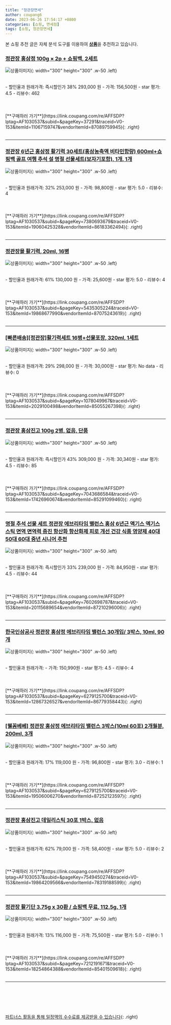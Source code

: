 ```yaml
---
title: "정관장면세"
author: coupang6
date: 2023-06-26 17:54:17 +0800
categories: [쇼핑, 면세점]
tags: [쇼핑, 정관장면세]
---
```


본 쇼핑 추천 글은 자체 분석 도구를 이용하여 [**상품**](https://link.coupang.com/a/bao1ui)을 추천하고 있습니다.

### [정관장 홍삼정 100g × 2p + 쇼핑백, 2세트](https://link.coupang.com/re/AFFSDP?lptag=AF1030537&subid=&pageKey=37291&traceid=V0-153&itemId=11067159747&vendorItemId=87089759945)

![상품이미지](https://thumbnail9.coupangcdn.com/thumbnails/remote/230x230ex/image/retail/images/1865081525694047-16be14f3-e3c4-4365-bffc-f5c3025b1160.jpg){: width="300" height="300" .w-50 .left}


<br>
- 할인율과 원래가격: 즉시할인가 38%  293,000   원
- 가격: 156,500원
- star 평가: 4.5
- 리뷰수: 462
<br>
<br>
<br>
<br>
[**구매하러 가기**](https://link.coupang.com/re/AFFSDP?lptag=AF1030537&subid=&pageKey=37291&traceid=V0-153&itemId=11067159747&vendorItemId=87089759945){: .right}
<br>
<br>

---

### [정관장 6년근 홍삼정 활기력 30세트(홍삼농축액 비타민함량) 600ml+쇼핑백 골프 여행 추석 설 명절 선물세트(보자기포함), 1개, 1개](https://link.coupang.com/re/AFFSDP?lptag=AF1030537&subid=&pageKey=7380693679&traceid=V0-153&itemId=19060425328&vendorItemId=86183362494)

![상품이미지](https://thumbnail7.coupangcdn.com/thumbnails/remote/230x230ex/image/vendor_inventory/7ae1/7c2ca52b4744d2a94edb6a09190c3b4f3a0297b8bb89ca3dcff428349e36.jpg){: width="300" height="300" .w-50 .left}


<br>
- 할인율과 원래가격: 32%  253,000   원
- 가격: 98,800원
- star 평가: 5.0
- 리뷰수: 4
<br>
<br>
<br>
<br>
[**구매하러 가기**](https://link.coupang.com/re/AFFSDP?lptag=AF1030537&subid=&pageKey=7380693679&traceid=V0-153&itemId=19060425328&vendorItemId=86183362494){: .right}
<br>
<br>

---

### [정관장몰 활기력, 20ml, 16병](https://link.coupang.com/re/AFFSDP?lptag=AF1030537&subid=&pageKey=5435305224&traceid=V0-153&itemId=19868677990&vendorItemId=87075243619)

![상품이미지](https://thumbnail8.coupangcdn.com/thumbnails/remote/230x230ex/image/vendor_inventory/2e82/c975d7e0af40195f4119097d82fd06cd4ccdc675da5eafdbee31f9db5067.jpg){: width="300" height="300" .w-50 .left}


<br>
- 할인율과 원래가격: 61%  130,000   원
- 가격: 25,600원
- star 평가: 5.0
- 리뷰수: 4
<br>
<br>
<br>
<br>
[**구매하러 가기**](https://link.coupang.com/re/AFFSDP?lptag=AF1030537&subid=&pageKey=5435305224&traceid=V0-153&itemId=19868677990&vendorItemId=87075243619){: .right}
<br>
<br>

---

### [[빠른배송][정관장]활기력세트 16병+선물포장, 320ml, 1세트](https://link.coupang.com/re/AFFSDP?lptag=AF1030537&subid=&pageKey=1078049967&traceid=V0-153&itemId=2029100498&vendorItemId=85055267398)

![상품이미지](https://thumbnail8.coupangcdn.com/thumbnails/remote/230x230ex/image/operator/2029100498/1ace5594-5ed2-8a8d-92f3-0e8bf6f9b2d5.jpg){: width="300" height="300" .w-50 .left}


<br>
- 할인율과 원래가격: 29%  298,000   원
- 가격: 30,000원
- star 평가: No data
- 리뷰수: 0
<br>
<br>
<br>
<br>
[**구매하러 가기**](https://link.coupang.com/re/AFFSDP?lptag=AF1030537&subid=&pageKey=1078049967&traceid=V0-153&itemId=2029100498&vendorItemId=85055267398){: .right}
<br>
<br>

---

### [정관장 홍삼진고 100g 2병, 없음, 단품](https://link.coupang.com/re/AFFSDP?lptag=AF1030537&subid=&pageKey=7043686584&traceid=V0-153&itemId=17426960674&vendorItemId=85291099460)

![상품이미지](https://thumbnail9.coupangcdn.com/thumbnails/remote/230x230ex/image/vendor_inventory/9dc3/378ba05247cd7e3d5e33e3fd3064265739764f64f449f2059a401513de6f.jpg){: width="300" height="300" .w-50 .left}


<br>
- 할인율과 원래가격: 즉시할인가 43%  309,000   원
- 가격: 30,340원
- star 평가: 4.5
- 리뷰수: 85
<br>
<br>
<br>
<br>
[**구매하러 가기**](https://link.coupang.com/re/AFFSDP?lptag=AF1030537&subid=&pageKey=7043686584&traceid=V0-153&itemId=17426960674&vendorItemId=85291099460){: .right}
<br>
<br>

---

### [명절 추석 선물 세트 정관장 에브리타임 밸런스 홍삼 6년근 액기스 엑기스 스틱 면역 면역력 증진 항산화 항산화제 피로 개선 건강 식품 영양제 40대 50대 60대 중년 시니어 추천](https://link.coupang.com/re/AFFSDP?lptag=AF1030537&subid=&pageKey=7602698787&traceid=V0-153&itemId=20115689654&vendorItemId=87210296006)

![상품이미지](https://thumbnail7.coupangcdn.com/thumbnails/remote/230x230ex/image/vendor_inventory/6ae2/65422eea23fc06bd1228a35676a3e4e5e04220cffb41ecdd67594c097f61.jpg){: width="300" height="300" .w-50 .left}


<br>
- 할인율과 원래가격: 즉시할인가 33%  239,000   원
- 가격: 84,950원
- star 평가: 4.5
- 리뷰수: 44
<br>
<br>
<br>
<br>
[**구매하러 가기**](https://link.coupang.com/re/AFFSDP?lptag=AF1030537&subid=&pageKey=7602698787&traceid=V0-153&itemId=20115689654&vendorItemId=87210296006){: .right}
<br>
<br>

---

### [한국인삼공사 정관장 홍삼정 에브리타임 밸런스 30개입/ 3박스, 10ml, 90개](https://link.coupang.com/re/AFFSDP?lptag=AF1030537&subid=&pageKey=6279125700&traceid=V0-153&itemId=12867326527&vendorItemId=86779358443)

![상품이미지](https://thumbnail10.coupangcdn.com/thumbnails/remote/230x230ex/image/vendor_inventory/c5a5/9b4f87f26ddf8bbd86c3884a0076f43a0ee6e4aba65ade3de24863c16fe1.jpg){: width="300" height="300" .w-50 .left}


<br>
- 할인율과 원래가격: 
- 가격: 150,990원
- star 평가: 4.5
- 리뷰수: 4
<br>
<br>
<br>
<br>
[**구매하러 가기**](https://link.coupang.com/re/AFFSDP?lptag=AF1030537&subid=&pageKey=6279125700&traceid=V0-153&itemId=12867326527&vendorItemId=86779358443){: .right}
<br>
<br>

---

### [[웰꼼베베] 정관장 홍삼정 에브리타임 밸런스 3박스(10ml 60포) 2개월분, 200ml, 3개](https://link.coupang.com/re/AFFSDP?lptag=AF1030537&subid=&pageKey=6279125700&traceid=V0-153&itemId=19506006270&vendorItemId=87252123597)

![상품이미지](https://thumbnail9.coupangcdn.com/thumbnails/remote/230x230ex/image/vendor_inventory/eaf0/36a754e01dd67c2a484fec6d8f818f85d765fb173c36613f5ac5981924e0.jpg){: width="300" height="300" .w-50 .left}


<br>
- 할인율과 원래가격: 17%  119,000   원
- 가격: 96,800원
- star 평가: 3.0
- 리뷰수: 1
<br>
<br>
<br>
<br>
[**구매하러 가기**](https://link.coupang.com/re/AFFSDP?lptag=AF1030537&subid=&pageKey=6279125700&traceid=V0-153&itemId=19506006270&vendorItemId=87252123597){: .right}
<br>
<br>

---

### [정관장 홍삼진고 데일리스틱 30포 1박스, 없음](https://link.coupang.com/re/AFFSDP?lptag=AF1030537&subid=&pageKey=7549450274&traceid=V0-153&itemId=19864209566&vendorItemId=78319188599)

![상품이미지](https://thumbnail10.coupangcdn.com/thumbnails/remote/230x230ex/image/vendor_inventory/cd01/548bd9419b3cf260e7dd5841401b7f07928530abf3625527ce67fe1b2e0a.jpg){: width="300" height="300" .w-50 .left}


<br>
- 할인율과 원래가격: 62%  79,000   원
- 가격: 58,400원
- star 평가: 5.0
- 리뷰수: 2
<br>
<br>
<br>
<br>
[**구매하러 가기**](https://link.coupang.com/re/AFFSDP?lptag=AF1030537&subid=&pageKey=7549450274&traceid=V0-153&itemId=19864209566&vendorItemId=78319188599){: .right}
<br>
<br>

---

### [정관장 활기단 3.75g x 30환 / 쇼핑백 무료, 112.5g, 1개](https://link.coupang.com/re/AFFSDP?lptag=AF1030537&subid=&pageKey=7212191671&traceid=V0-153&itemId=18254864388&vendorItemId=85401509618)

![상품이미지](https://thumbnail10.coupangcdn.com/thumbnails/remote/230x230ex/image/vendor_inventory/982d/a3f712884d9be1621af09cbd0dbaa293270883304324eec24137d00a99d8.png){: width="300" height="300" .w-50 .left}


<br>
- 할인율과 원래가격: 13%  116,000   원
- 가격: 75,500원
- star 평가: 5.0
- 리뷰수: 1
<br>
<br>
<br>
<br>
[**구매하러 가기**](https://link.coupang.com/re/AFFSDP?lptag=AF1030537&subid=&pageKey=7212191671&traceid=V0-153&itemId=18254864388&vendorItemId=85401509618){: .right}
<br>
<br>

---
<br><br><br><br><br> [파트너스 활동을 통해 일정액의 수수료를 제공받을 수 있습니다](https://link.coupang.com/a/bao1ui){: .right}